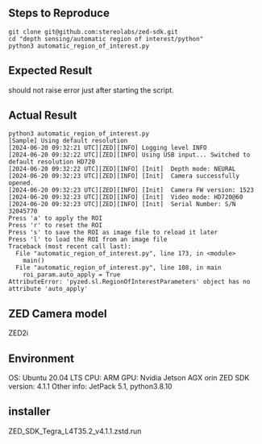 ## Steps to Reproduce
```commandline
git clone git@github.com:stereolabs/zed-sdk.git
cd "depth sensing/automatic region of interest/python"
python3 automatic_region_of_interest.py
```

## Expected Result
should not raise error just after starting the script.

## Actual Result

```commandline
python3 automatic_region_of_interest.py 
[Sample] Using default resolution
[2024-06-20 09:32:21 UTC][ZED][INFO] Logging level INFO
[2024-06-20 09:32:22 UTC][ZED][INFO] Using USB input... Switched to default resolution HD720
[2024-06-20 09:32:22 UTC][ZED][INFO] [Init]  Depth mode: NEURAL
[2024-06-20 09:32:23 UTC][ZED][INFO] [Init]  Camera successfully opened.
[2024-06-20 09:32:23 UTC][ZED][INFO] [Init]  Camera FW version: 1523
[2024-06-20 09:32:23 UTC][ZED][INFO] [Init]  Video mode: HD720@60
[2024-06-20 09:32:23 UTC][ZED][INFO] [Init]  Serial Number: S/N 32045770
Press 'a' to apply the ROI
Press 'r' to reset the ROI
Press 's' to save the ROI as image file to reload it later
Press 'l' to load the ROI from an image file
Traceback (most recent call last):
  File "automatic_region_of_interest.py", line 173, in <module>
    main()
  File "automatic_region_of_interest.py", line 108, in main
    roi_param.auto_apply = True
AttributeError: 'pyzed.sl.RegionOfInterestParameters' object has no attribute 'auto_apply'

```

## ZED Camera model
ZED2i

## Environment
OS: Ubuntu 20.04 LTS
CPU: ARM
GPU: Nvidia Jetson AGX orin
ZED SDK version: 4.1.1
Other info: JetPack 5.1, python3.8.10

## installer
ZED_SDK_Tegra_L4T35.2_v4.1.1.zstd.run
